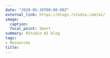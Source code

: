 ```yaml
---
date: "2020-05-30T00:00:00Z"
external_link: https://blogs.rstudio.com/ai/
image:
  caption: 
  focal_point: Smart
summary: RStudio AI blog
tags:
- Resources
title: 
---
```

